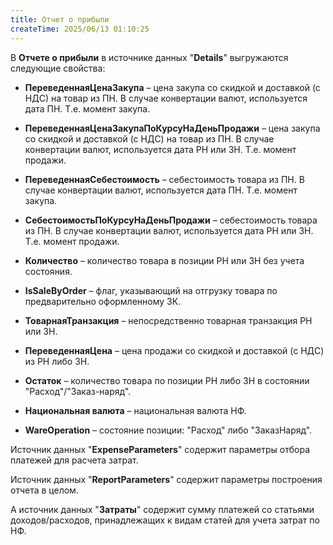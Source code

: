 ```yaml
---
title: Отчет о прибыли
createTime: 2025/06/13 01:10:25
---
```

В **Отчете о прибыли** в источнике данных "**Details**" выгружаются следующие свойства:

- **ПереведеннаяЦенаЗакупа** – цена закупа со скидкой и доставкой (с НДС) на товар из ПН. В случае конвертации валют, используется дата ПН. Т.е. момент закупа.

- **ПереведеннаяЦенаЗакупаПоКурсуНаДеньПродажи** – цена закупа со скидкой и доставкой (с НДС) на товар из ПН. В случае конвертации валют, используется дата РН или ЗН. Т.е. момент продажи.

- **ПереведеннаяСебестоимость** – себестоимость товара из ПН. В случае конвертации валют, используется дата ПН. Т.е. момент закупа.

- **СебестоимостьПоКурсуНаДеньПродажи** – себестоимость товара из ПН. В случае конвертации валют, используется дата РН или ЗН. Т.е. момент продажи.

- **Количество** – количество товара в позиции РН или ЗН без учета состояния.

- **IsSaleByOrder** – флаг, указывающий на отгрузку товара по предварительно оформленному ЗК.

- **ТоварнаяТранзакция** – непосредственно товарная транзакция РН или ЗН.

- **ПереведеннаяЦена** – цена продажи со скидкой и доставкой (с НДС) из РН либо ЗН.

- **Остаток** – количество товара по позиции РН либо ЗН в состоянии "Расход"/"Заказ-наряд".

- **Национальная валюта** – национальная валюта НФ.

- **WareOperation** – состояние позиции: "Расход" либо "ЗаказНаряд".

Источник данных "**ExpenseParameters**" содержит параметры отбора платежей для расчета затрат. 

Источник данных "**ReportParameters**" содержит параметры построения отчета в целом. 

А источник данных "**Затраты**" содержит сумму платежей со статьями доходов/расходов, принадлежащих к видам статей для учета затрат по НФ.